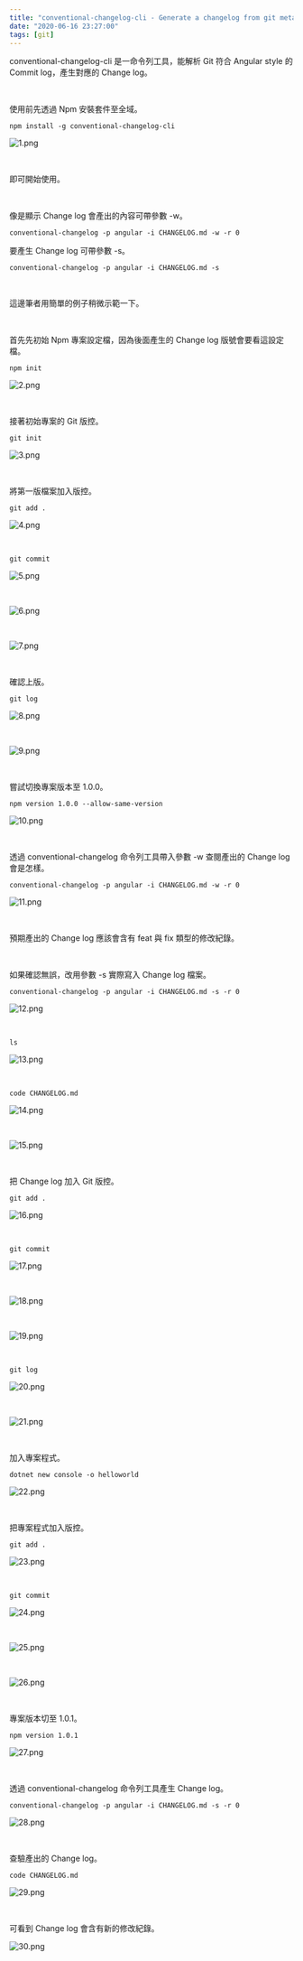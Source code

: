 ```yaml
---
title: "conventional-changelog-cli - Generate a changelog from git metadata"
date: "2020-06-16 23:27:00"
tags: [git]
---
```



conventional-changelog-cli 是一命令列工具，能解析 Git 符合 Angular style 的 Commit log，產生對應的 Change log。

<!-- More -->

<br>


使用前先透過 Npm 安裝套件至全域。  

    npm install -g conventional-changelog-cli

![1.png](1.png)

</br>


即可開始使用。  

</br>


像是顯示 Change log 會產出的內容可帶參數 -w。

    conventional-changelog -p angular -i CHANGELOG.md -w -r 0


要產生 Change log 可帶參數 -s。

    conventional-changelog -p angular -i CHANGELOG.md -s

</br>


這邊筆者用簡單的例子稍微示範一下。  

</br>


首先先初始 Npm 專案設定檔，因為後面產生的 Change log 版號會要看這設定檔。  

    npm init

![2.png](2.png)

</br>


接著初始專案的 Git 版控。  

    git init

![3.png](3.png)

</br>


將第一版檔案加入版控。

    git add .

![4.png](4.png)

</br>


    git commit

![5.png](5.png)

</br>


![6.png](6.png)

</br>


![7.png](7.png)

</br>


確認上版。  

    git log

![8.png](8.png)

</br>


![9.png](9.png)

</br>


嘗試切換專案版本至 1.0.0。  

    npm version 1.0.0 --allow-same-version

![10.png](10.png)

</br>


透過 conventional-changelog 命令列工具帶入參數 -w 查閱產出的 Change log 會是怎樣。  

    conventional-changelog -p angular -i CHANGELOG.md -w -r 0

![11.png](11.png)

</br>


預期產出的 Change log 應該會含有 feat 與 fix 類型的修改紀錄。  

</br>


如果確認無誤，改用參數 -s 實際寫入 Change log 檔案。  

    conventional-changelog -p angular -i CHANGELOG.md -s -r 0

![12.png](12.png)

</br>


    ls

![13.png](13.png)

</br>


    code CHANGELOG.md

![14.png](14.png)

</br>


![15.png](15.png)

</br>


把 Change log 加入 Git 版控。

    git add .

![16.png](16.png)

</br>


    git commit

![17.png](17.png)

</br>


![18.png](18.png)

</br>


![19.png](19.png)

</br>


    git log

![20.png](20.png)

</br>


![21.png](21.png)

</br>


加入專案程式。  

    dotnet new console -o helloworld

![22.png](22.png)

</br>


把專案程式加入版控。  

    git add .

![23.png](23.png)

</br>


    git commit

![24.png](24.png)

</br>


![25.png](25.png)

</br>


![26.png](26.png)

</br>


專案版本切至 1.0.1。  

    npm version 1.0.1

![27.png](27.png)

</br>


透過 conventional-changelog 命令列工具產生 Change log。  

    conventional-changelog -p angular -i CHANGELOG.md -s -r 0

![28.png](28.png)

</br>


查驗產出的 Change log。

    code CHANGELOG.md

![29.png](29.png)

</br>


可看到 Change log 會含有新的修改紀錄。  

![30.png](30.png)
